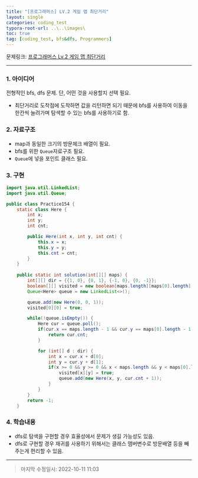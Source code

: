 ```yaml
---
title: "[프로그래머스] LV.2 게임 맵 최단거리"
layout: single
categories: coding_test
typora-root-url: ..\..\images\
toc: true
tag: [coding_test, bfs&dfs, Programmers]
---
```


문제링크: [프로그래머스 Lv.2 게임 맵 최단거리](https://school.programmers.co.kr/learn/courses/30/lessons/1844)

------

### 1. 아이디어

전형적인 bfs, dfs 문제. 단, 어떤 것을 사용할지 선택 필요.

- 최단거리로 도착점에 도착하면 값을 리턴하면 되기 때문에 bfs를 사용하여 이동을 한칸씩 늘려가며 탐색할 수 있는 bfs를 사용하기로 함.

### 2. 자료구조

- map과 동일한 크기의 방문체크 배열이 필요.
- bfs를 위한 `Queue`자료구조 필요.
- `Queue`에 넣을 포인트 클래스 필요.

### 3. 구현

```java
import java.util.LinkedList;
import java.util.Queue;

public class Practice154 {
    static class Here {
        int x;
        int y;
        int cnt;

        public Here(int x, int y, int cnt) {
            this.x = x;
            this.y = y;
            this.cnt = cnt;
        }
    }
    
    public static int solution(int[][] maps) {
        int[][] dir = {{1, 0}, {0, 1}, {-1, 0}, {0, -1}};
        boolean[][] visited = new boolean[maps.length][maps[0].length];
        Queue<Here> queue = new LinkedList<>();

        queue.add(new Here(0, 0, 1));
        visited[0][0] = true;

        while(!queue.isEmpty()) {
            Here cur = queue.poll();
            if(cur.x == maps.length - 1 && cur.y == maps[0].length - 1) {
                return cur.cnt;
            }

            for (int[] d : dir) {
                int x = cur.x + d[0];
                int y = cur.y + d[1];
                if(x >= 0 && y >= 0 && x < maps.length && y < maps[0].length && maps[x][y] == 1 && !visited[x][y]) {
                    visited[x][y] = true;
                    queue.add(new Here(x, y, cur.cnt + 1));
                }
            }
        }
        return -1;
    }
```



### 4. 학습내용

- dfs로 탐색을 구현할 경우 효율성에서 문제가 생길 가능성도 있음.
- dfs로 구현할 경우 재귀를 사용하기 위해서는 클래스 맴버변수로 방문배열 등을 빼주는게 편리할 수 있음.



------

> 마지막 수정일시: 2022-10-11 11:03